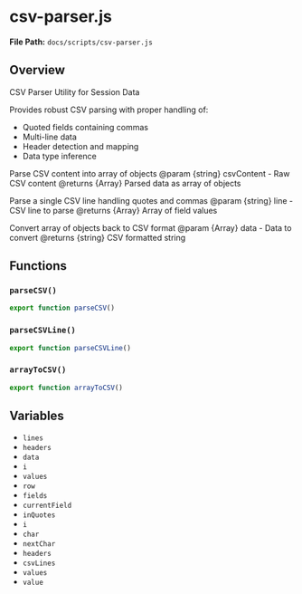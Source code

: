 # csv-parser.js

**File Path:** `docs/scripts/csv-parser.js`

## Overview

CSV Parser Utility for Session Data

Provides robust CSV parsing with proper handling of:
- Quoted fields containing commas
- Multi-line data
- Header detection and mapping
- Data type inference

Parse CSV content into array of objects
@param {string} csvContent - Raw CSV content
@returns {Array<Object>} Parsed data as array of objects

Parse a single CSV line handling quotes and commas
@param {string} line - CSV line to parse
@returns {Array<string>} Array of field values

Convert array of objects back to CSV format
@param {Array<Object>} data - Data to convert
@returns {string} CSV formatted string

## Functions

### `parseCSV()`

```typescript
export function parseCSV()
```

### `parseCSVLine()`

```typescript
export function parseCSVLine()
```

### `arrayToCSV()`

```typescript
export function arrayToCSV()
```

## Variables

- `lines`
- `headers`
- `data`
- `i`
- `values`
- `row`
- `fields`
- `currentField`
- `inQuotes`
- `i`
- `char`
- `nextChar`
- `headers`
- `csvLines`
- `values`
- `value`

